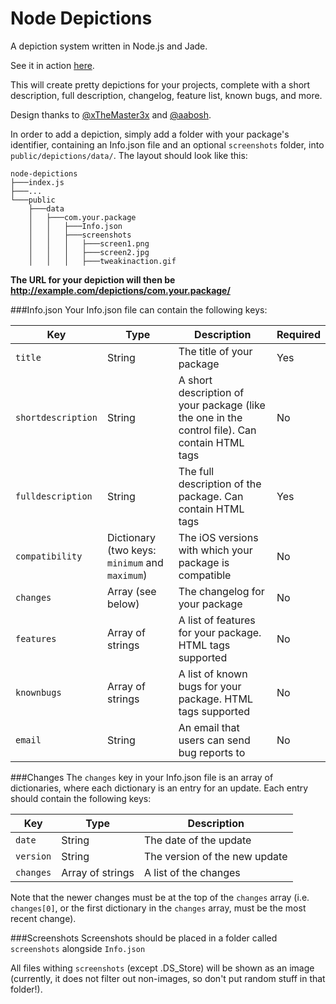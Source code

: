 # Node Depictions
A depiction system written in Node.js and Jade.

See it in action [here](http://nodedepictions.milodarling.me/depictions/com.elijahandandrew.reachapp/).

This will create pretty depictions for your projects, complete with a short description, full description, changelog, feature list, known bugs, and more.

Design thanks to [@xTheMaster3x](https://github.com/xTheMaster3x) and [@aabosh](https://github.com/aabosh).

In order to add a depiction, simply add a folder with your package's identifier, containing an Info.json file and an optional `screenshots` folder, into `public/depictions/data/`. The layout should look like this:

```
node-depictions
├───index.js
├───...    
└───public
    ├───data
    │   ├───com.your.package
    │   │   ├───Info.json
    │   │   ├───screenshots
    │   │   │   ├───screen1.png
    │   │   │   ├───screen2.jpg
    │   │   │   ├───tweakinaction.gif
```

**The URL for your depiction will then be http://example.com/depictions/com.your.package/**

###Info.json
Your Info.json file can contain the following keys:

| Key | Type | Description | Required |
| ------ | ------ | ------ | ------ |
|  `title`  |  String  |   The title of your package  | Yes |
|  `shortdescription`  |  String  |   A short description of your package (like the one in the control file). Can contain HTML tags | No |
|  `fulldescription`  |  String  |   The full description of the package. Can contain HTML tags | Yes |
| `compatibility` | Dictionary (two keys: `minimum` and `maximum`) | The iOS versions with which your package is compatible | No |
| `changes` | Array (see below) | The changelog for your package | No |
| `features` | Array of strings | A list of features for your package. HTML tags supported | No |
| `knownbugs` | Array of strings | A list of known bugs for your package. HTML tags supported | No |
| `email` | String | An email that users can send bug reports to | No |

###Changes
The `changes` key in your Info.json file is an array of dictionaries, where each dictionary is an entry for an update. Each entry should contain the following keys:

| Key | Type | Description |
| ------ | ------ | ------ |
|  `date`  |  String  |   The date of the update  |
| `version` | String | The version of the new update |
| `changes` | Array of strings | A list of the changes |

Note that the newer changes must be at the top of the `changes` array (i.e. `changes[0]`, or the first dictionary in the `changes` array, must be the most recent change).

###Screenshots
Screenshots should be placed in a folder called `screenshots` alongside `Info.json`

All files withing `screenshots` (except .DS_Store) will be shown as an image (currently, it does not filter out non-images, so don't put random stuff in that folder!).